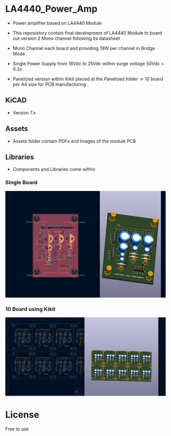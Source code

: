 # LA4440_Power_Amp
- Power amplifier based on LA4440 Module
- This reposistory contain final development of LA4440 Module to board out version 2 Mono channel following its datasheet

- Mono Channel each board and providing 19W per channel in Bridge Mode
- Single Power Supply from 18Vdc to 25Vdc within surge voltage 50Vdc < 0.2s

- Panelized version within Kikit placed at the Panelized folder -> 10 board per A4 size for PCB manufacturing
## KiCAD
- Version 7.x
## Assets
- Assets folder contain PDFs and Images of the module PCB

## Libraries
- Components and Libraries come within

### Single Board
![Single Board](https://github.com/huynguyen1989/LA4440_Power_Amp/blob/4e69ed1e335f4f063846bbdacfe655ee69dcba7e/Assets/1Board.png)
### 10 Board using Kikit
![10 Boards](https://github.com/huynguyen1989/LA4440_Power_Amp/blob/4e69ed1e335f4f063846bbdacfe655ee69dcba7e/Assets/10Boards.png)
# License
Free to use
